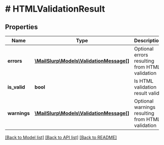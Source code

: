 # # HTMLValidationResult

## Properties

Name | Type | Description | Notes
------------ | ------------- | ------------- | -------------
**errors** | [**\MailSlurp\Models\ValidationMessage[]**](ValidationMessage) | Optional errors resulting from HTML validation | [optional] 
**is_valid** | **bool** | Is HTML validation result valid | [optional] 
**warnings** | [**\MailSlurp\Models\ValidationMessage[]**](ValidationMessage) | Optional warnings resulting from HTML validation | [optional] 

[[Back to Model list]](../../README#documentation-for-models) [[Back to API list]](../../README#documentation-for-api-endpoints) [[Back to README]](../../README)


